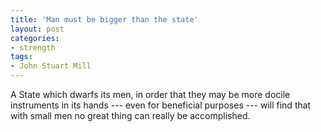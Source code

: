 ```yaml
---
title: 'Man must be bigger than the state'
layout: post
categories:
- strength
tags:
- John Stuart Mill
---
```


A State which dwarfs its men, in order that they may be more docile instruments in its hands --- even for beneficial purposes --- will find that with small men no great thing can really be accomplished.